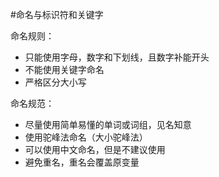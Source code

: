 #命名与标识符和关键字

命名规则：

* 只能使用字母，数字和下划线，且数字补能开头
* 不能使用关键字命名
* 严格区分大小写

命名规范：

* 尽量使用简单易懂的单词或词组，见名知意
* 使用驼峰法命名（大小驼峰法）
* 可以使用中文命名，但是不建议使用
* 避免重名，重名会覆盖原变量







